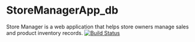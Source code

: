 # StoreManagerApp_db
Store Manager is a web application that helps store owners manage sales and product inventory records.
[![Build Status](https://travis-ci.org/Teatoller/StoreManagerApp_db.svg?branch=master)](https://travis-ci.org/Teatoller/StoreManagerApp_db)